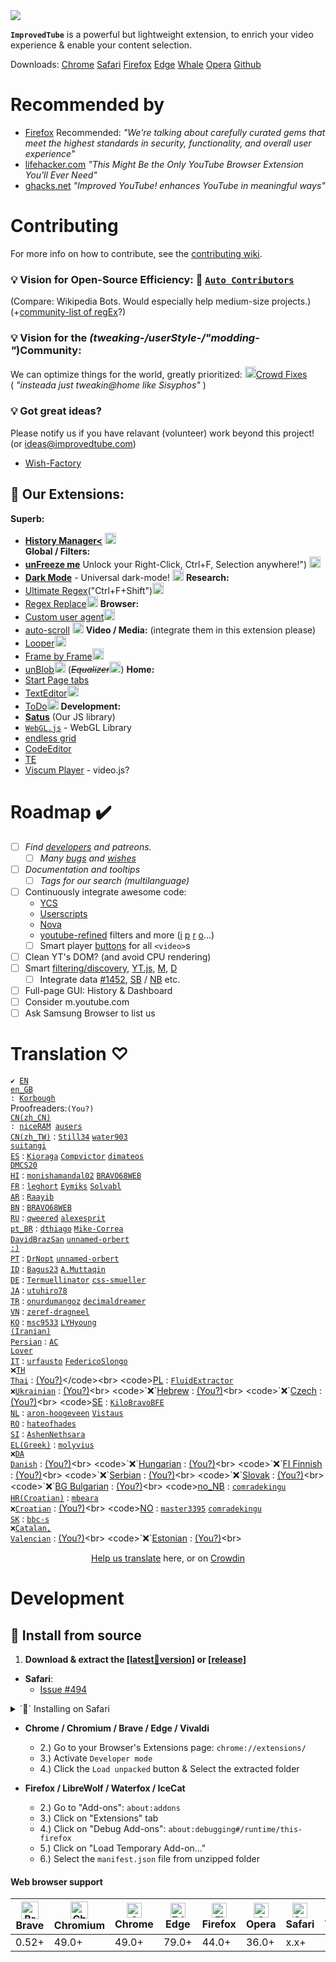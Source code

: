 <img src="https://github.com/code-charity/youtube/blob/f466617897ad5d5dd2e2b88e3d0d195a702359b4/menu/icons/32.png">

**`ImprovedTube`** is a powerful but lightweight extension,
to enrich your video experience & enable your content selection.

Downloads:
[Chrome](https://chrome.google.com/webstore/detail/improve-youtube-video-you/bnomihfieiccainjcjblhegjgglakjdd)
[Safari](https://apps.apple.com/us/app/improved-tube/id1672777754)
[Firefox](https://addons.mozilla.org/en-US/firefox/addon/youtube-addon/)
[Edge](https://microsoftedge.microsoft.com/addons/detail/improve-youtube-video-/knbckijjjbmkjiagojjneoplbjilfllc)
[Whale](https://store.whale.naver.com/detail/npfgdbojchpofhjdleehaoddbmbonbpa)
[Opera](https://addons.opera.com/de/extensions/details/improvedtube-youtube-extension/)
[Github](https://github.com/code-charity/ImprovedTube-for-YouTube/releases/latest)

# Recommended by
- [Firefox](https://addons.mozilla.org/en-US/firefox/addon/youtube-addon/)
  Recommended: *"We're talking about carefully curated gems that meet the highest standards
  in security, functionality, and overall user experience"*
- [lifehacker.com](https://lifehacker.com/this-might-be-the-only-youtube-browser-extension-youll-1846575110)
  *"This Might Be the Only YouTube Browser Extension You'll Ever Need"*
- [ghacks.net](https://www.ghacks.net/2021/03/26/improved-youtube-enhances-youtube-in-meaningful-ways/)
  *"Improved YouTube! enhances YouTube in meaningful ways"*

<!-- - [chip.de](https://www.chip.de/downloads/Improve-YouTube-fuer-Chrome_183480435.html) -->

# Contributing
For more info on how to contribute, see the [contributing wiki](https://github.com/code-charity/ImprovedTube-for-YouTube/wiki/Contributing").

### 💡 Vision for Open-Source Efficiency: 🌱 [`Auto Contributors`](https://github.com/code-charity/Open-Source-Bot--Github-Git-Pull-Request-Bot)
(Compare: Wikipedia Bots. Would especially help medium-size projects.) <br>
(+[community-list of regEx](https://github.com/code-charity/the-RegEx-Collector--Queries--Patterns " - ")?)

### 💡 Vision for the _(tweaking-/userStyle-/"modding-"_)Community:
We can optimize things for the world, greatly prioritized: [<img src="github.png" height="18px">Crowd Fixes](https://github.com/code-charity/Universal-UserTweaks) <br>  ( <i> "insteada just tweakin@home like Sisyphos" </i> )

### 💡 Got great ideas?
Please notify us if you have relavant (volunteer) work beyond this project! (or ideas@improvedtube.com)
- [Wish-Factory](https://github.com/code-charity/wish-factory "💡")

## 🎁 Our Extensions:
**Superb:**
- [**History Manager<**](https://chrome.google.com/webstore/detail/unblob-alpha/odognhgojidbcgconbcipmgffjcmfaoj) <a href="https://github.com/code-charity/history-manager"><img src="github.png" height="18px"></a><br>
**Global / Filters:**
- [**unFreeze me**](https://chrome.google.com/webstore/detail/ctrl-f-freedom-%20-right-cl/ijngdimmjkngoglcjaheoadciaalbafl) Unlock your Right-Click, Ctrl+F, Selection anywhere!") [<img src="github.png" height="18px">](https://github.com/code-charity/unlock-keyboard-and-mouse)
- [**Dark Mode**](https://chrome.google.com/webstore/detail/dark-mode/declgfomkjdohhjbcfemjklfebflhefl) - Universal dark-mode! [<img src="github.png" height="18px">](https://github.com/code-charity/dark-mode)
**Research:**
- [Ultimate Regex](https://chrome.google.com/webstore/detail/regex-search/pmihaiejckejbpjdnildimfkpcpnohlo)("Ctrl+F+Shift")[<img src="github.png" height="18px">](https://github.com/code-charity/regex)
- [Regex Replace](https://chrome.google.com/webstore/detail/regex-replace/ihcaaefaoebbcklmolaflgllidfamfgm)[<img src="github.png" height="18px">](https://github.com/code-charity/ultimate-REGEX-extension/issues/3)
**Browser:**
- [Custom user agent](https://chrome.google.com/webstore/detail/custom-user-agent/ncgbkkljbaojkhljombpjejedphfhdjj)[<img src="github.png" height="18px">](https://github.com/code-charity/user-agent)
- [auto-scroll](https://chrome.google.com/webstore/detail/auto-scroll/kpfalbhnppkbokafignonoppegdndlch) [<img src="github.png" height="18px">](https://github.com/code-charity/auto-scroll)
**Video / Media:** (integrate them in this extension please)
- [Looper](https://chrome.google.com/webstore/detail/looper/hlnfnoahfgnjnbkdckfnolacbmoknlmi)[<img src="github.png" height="18px">](https://github.com/code-charity/looper)
- [Frame by Frame](https://chrome.google.com/webstore/detail/frame-by-frame/cclnaabdfgnehogonpeddbgejclcjneh)[<img src="github.png" height="18px">](https://github.com/code-charity/frame-by-frame)
- [unBlob](https://chrome.google.com/webstore/detail/unblob-alpha/odognhgojidbcgconbcipmgffjcmfaoj)[<img src="github.png" height="18px">](https://github.com/code-charity/unblob "please fix/adopt me!") (<i><del>Equalizer[<img src="github.png" height="18px">](https://github.com/code-charity/equalizer)</del></i>)
**Home:**
- [Start Page tabs](https://github.com/code-charity/start-page)
- [TextEditor](https://chrome.google.com/webstore/detail/text-editor/bnbgafdjiinlgnjaedmfaablklnafpka)[<img src="github.png" height="18px">](https://github.com/code-charity/Editor)
- [ToDo](https://chrome.google.com/webstore/detail/to-do/mniboiicchcpkffcdlaocnkfpbdihgii)[<img src="github.png" height="18px">](https://github.com/code-charity/todo)
**Development:**
- [**Satus**](https://github.com/code-charity/satus) (Our JS library)
- [`WebGL.js`](https://github.com/code-charity/webgl.js) - WebGL Library
- [endless grid](https://github.com/code-charity/pluviam)
- [CodeEditor](https://github.com/code-charity/code-editor)
- [TE](https://github.com/code-charity/theme-engine)
- [Viscum Player](https://github.com/code-charity/viscum-player) - video.js?

# Roadmap ✔️
 - [ ] _Find [developers](https://github.com/code-charity/youtube/discussions/1881) and patreons._
   - [ ] _Many [bugs](https://github.com/code-charity/youtube-Extension/issues?q=label%3Abug+is%3Aopen+-label%3A_+) and [wishes](https://github.com/code-charity/YouTube-Extension/issues?q=label%3A%22Feature+Request%22+is%3Aopen)_
 - [ ] _Documentation and tooltips_
   - [ ] _Tags for our search (multilanguage)_
 - [ ] Continuously integrate awesome code:
   - [YCS](https://github.com/sonigy/YCS)
   - [Userscripts](https://greasyfork.org/en/scripts?sort=total_installs#:~:text=HTML5%20Video)
   - [Nova](https://github.com/raingart/Nova-YouTube-extension)
   - [youtube-refined](https://github.com/MarcGuiselin/youtube-refined) filters and more ([i](https://github.com/ThomasTavernier/Improve-Crunchyroll) [p](https://github.com/ppixiv/ppixiv) [r](https://github.com/refined-github/refined-github) [o](https://github.com/ovity/octotree)...)
   - [ ] Smart player [buttons](https://github.com/code-charity/ImprovedTube-for-YouTube/issues/1445) for all `<video>`s
 - [ ] Clean YT's DOM? (and avoid CPU rendering)
 - [ ] Smart [filtering/discovery](https://github.com/code-charity/ImprovedTube-for-YouTube/issues/1451), [YT.js](https://github.com/LuanRT/YouTube.js), [M](https://github.com/code-charity/ImprovedTube-for-YouTube/issues/1463), [D](https://github.com/code-charity/youtube/issues?q=is%3Aopen+sort%3Aupdated-desc+label%3A%22%3Cmeta%3E+data%22)
   - [ ] Integrate data [#1452](https://github.com/code-charity/ImprovedTube-for-YouTube/issues/1452), [SB](https://github.com/mchangrh/sb-mirror) / [NB](https://github.com/andrewzlee/NeuralBlock) etc.
 - [ ] Full-page GUI: History & Dashboard
 - [ ] Consider m.youtube.com
 - [ ] Ask Samsung Browser to list us

# Translation ♡
<code>✔️ [EN](https://github.com/code-charity/youtube/blob/master/_locales/en/messages.json)</code><br>
<code>[en_GB](https://github.com/code-charity/youtube/blob/master/_locales/en_GB/messages.json) : [Korbough](https://github.com/Korbough)</code><br>Proofreaders:<code>(You?)</code><br>
<code>[CN(zh_CN)](https://github.com/code-charity/youtube/blob/master/_locales/zh_CN/messages.json") : [niceRAM](https://github.com/niceRAM) [ausers](https://github.com/ausers)</code><br>
<code>[CN(zh_TW)](https://github.com/code-charity/youtube/blob/master/_locales/zh_TW/messages.json)</code> :
[<code>Still34</code>](https://github.com/Still34)
[<code>water903</code>](https://github.com/water903)  <br>
[<code>suitangi</code>](https://github.com/suitangi)<br>
<code>[ES](https://github.com/code-charity/youtube/blob/master/_locales/es/messages.json)</code> :
[<code>Kioraga</code>](https://github.com/Kioraga)
[<code>Compvictor</code>](https://github.com/Compvictor)
[<code>dimateos</code>](https://github.com/dimateos)<br>
[<code>DMCS20</code>](https://github.com/DMCS20)<br>
<code>[HI](https://github.com/code-charity/youtube/blob/master/_locales/hi/messages.json)</code> :
[<code>monishamandal02</code>](https://github.com/monishamandal02)
[<code>BRAVO68WEB</code>](https://github.com/BRAVO68WEB)<br>
<code>[FR](https://github.com/code-charity/youtube/blob/master/_locales/fr/messages.json)</code> :
[<code>leghort</code>](https://github.com/leghort)
[<code>Eymiks</code>](https://github.com/Eymiks)
[<code>Solvabl</code>](https://github.com/Solvabl)<br>
<code>[AR](https://github.com/code-charity/youtube-Extension/blob/master/_locales/ar/messages.json)</code> :
[<code>Raayib</code>](https://github.com/Raayib)<br>
<code>[BN](https://github.com/code-charity/youtube/blob/master/_locales/bn/messages.json)</code> :
[<code>BRAVO68WEB</code>](https://github.com/BRAVO68WEB)<br>
<code>[RU](https://github.com/code-charity/youtube/blob/master/_locales/ru/messages.json)</code> :
[<code>qweered</code>](https://github.com/qweered)
[<code>alexesprit</code>](https://github.com/alexesprit)<br>
<code>[pt_BR](https://github.com/code-charity/youtube/blob/master/_locales/pt_BR/messages.json)</code> :
[<code>dthiago</code>](https://github.com/dthiago)
[<code>Mike-Correa</code>](https://github.com/Mike-Correa)<br>
[<code>DavidBrazSan</code>](https://github.com/DavidBrazSan)
[<code>unnamed-orbert :)</code>](https://github.com/unnamed-orbert)<br>
<code>[PT](https://github.com/code-charity/youtube/blob/master/_locales/pt_PT/messages.json)</code> :
[<code>DrNopt</code>](https://github.com/DrNopt)
[<code>unnamed-orbert</code>](https://github.com/unnamed-orbert)<br>
<code>[ID](https://github.com/code-charity/youtube/blob/master/_locales/id/messages.json)</code> :
[<code>Bagus23</code>](https://github.com/Bagus23)
[<code>A.Muttaqin</code>](https://github.com/fdciabdul)<br>
<code>[DE](https://github.com/code-charity/youtube/blob/master/_locales/de/messages.json)</code> :
[<code>Termuellinator</code>](https://github.com/Termuellinator)
[<code>css-smueller</code>](https://github.com/css-smueller)<br>
<code>[JA](https://github.com/code-charity/youtube/blob/master/_locales/ja/messages.json)</code> :
[<code>utuhiro78</code>](https://github.com/utuhiro78)<br>
<code>[TR](https://github.com/code-charity/youtube/blob/master/_locales/tr/messages.json)</code> :
[<code>onurdumangoz</code>](https://github.com/onurdumangoz)
[<code>decimaldreamer</code>](https://github.com/decimaldreamer)<br>
<code>[VN](https://github.com/code-charity/youtube/blob/master/_locales/vn/messages.json)</code> :
[<code>zeref-dragneel</code>](https://github.com/zeref-dragneel)<br>
<code>[KO](https://github.com/code-charity/youtube/blob/master/_locales/ko/messages.json)</code> :
[<code>msc9533</code>](https://github.com/msc9533)
[<code>LYHyoung</code>](https://github.com/LYHyoung)<br>
<code>[(Iranian) Persian](https://github.com/code-charity/youtube/blob/master/_locales/fa_IR/messages.json)</code> :
[<code>AC Lover</code>](https://github.com/AC-Lover)<br>
<code>[IT](https://github.com/code-charity/youtube/blob/master/_locales/it/messages.json)</code> :
[<code>urfausto</code>](https://github.com/urfausto)
[<code>FedericoSlongo</code>](https://github.com/FedericoSlongo)<br>
<code>❌[TH Thai](https://github.com/code-charity/youtube/blob/master/_locales/th/messages.json)</code> :
[(You?)](https://github.com/????????)</code><br>
<code>[PL](https://github.com/code-charity/youtube/blob/master/_locales/pl/messages.json)</code> :
[<code>FluidExtractor</code>](https://github.com/FluidExtractor)<br>
<code>`❌`[Ukrainian](https://github.com/code-charity/youtube/blob/master/_locales/uk/messages.json)</code> :
[(You?)](https://github.com/????????)<br>
<code>`❌`[Hebrew](https://github.com/code-charity/youtube/blob/master/_locales/____/messages.json)</code> :
[(You?)](https://github.com/????????)<br>
<code>`❌`[Czech](https://github.com/code-charity/youtube/blob/master/_locales/____/messages.json)</code> :
[(You?)](https://github.com/????????)<br>
<code>[SE](https://github.com/code-charity/youtube/blob/master/_locales/sv/messages.json)</code> :
[<code>KiloBravoBFE</code>](https://github.com/KiloBravoBFE)<br>
<code>[NL](https://github.com/code-charity/youtube/blob/master/_locales/nl/messages.json)</code> :
[<code>aron-hoogeveen</code>](https://github.com/aron-hoogeveen)
[<code>Vistaus</code>](https://github.com/Vistaus)<br>
<code>[RO](https://github.com/code-charity/youtube/blob/master/_locales/ro/messages.json)</code> :
[<code>hateofhades</code>](https://github.com/hateofhades)<br>
<code>[SI](https://github.com/code-charity/youtube/blob/master/_locales/si/messages.json)</code> :
[<code>AshenNethsara</code>](https://github.com/AshenNethsara)<br>
<code>[EL(Greek)](https://github.com/code-charity/youtube/blob/master/_locales/el/messages.json)</code> :
[<code>molyvius</code>](https://github.com/molyvius)<br>
<code>`❌`[DA Danish](https://github.com/code-charity/youtube/blob/master/_locales/____/messages.json)</code> :
[(You?)](https://github.com/????????)<br>
<code>`❌`[Hungarian](https://github.com/code-charity/youtube/blob/master/_locales/____/messages.json)</code> :
[(You?)](https://github.com/????????)<br>
<code>`❌`[FI Finnish](https://github.com/code-charity/youtube/blob/master/_locales/____/messages.json)</code> :
[(You?)](https://github.com/????????)<br>
<code>`❌`[Serbian](https://github.com/code-charity/youtube/blob/master/_locales/____/messages.json)</code> :
[(You?)](https://github.com/????????)<br>
<code>`❌`[Slovak](https://github.com/code-charity/youtube/blob/master/_locales/____/messages.json)</code> :
[(You?)](https://github.com/????????)<br>
<code>`❌`[BG Bulgarian](https://github.com/code-charity/youtube/blob/master/_locales/____/messages.json)</code> :
[(You?)](https://github.com/????????)<br>
<code>[no_NB](https://github.com/code-charity/youtube/blob/master/_locales/nb_NO/messages.json)</code> :
[<code>comradekingu</code>](https://github.com/comradekingu)<br>
<code>[HR(Croatian)](https://github.com/code-charity/youtube/blob/master/_locales/hr/messages.json)</code> :
[<code>mbeara</code>](https://github.com/mbeara)<br>
<code>`❌`[Croatian](https://github.com/code-charity/youtube/blob/master/_locales/____/messages.json)</code> :
[(You?)](https://github.com/????????)<br>
<code>[NO](https://github.com/code-charity/youtube/blob/master/_locales/no/messages.json)</code> :
[<code>master3395</code>](https://github.com/master3395)
[<code>comradekingu</code>](https://github.com/comradekingu)<br>
<code>[SK](https://github.com/code-charity/youtube/blob/master/_locales/sk/messages.json)</code> :
[<code>bbc-s</code>](https://github.com/bbc-s)<br>
<code>`❌`[Catalan, Valencian](https://github.com/code-charity/youtube/blob/master/_locales/____/messages.json)</code> :
[(You?)](https://github.com/????????)<br>
<code>`❌`[Estonian](https://github.com/code-charity/youtube/blob/master/_locales/____/messages.json)</code> :
[(You?)](https://github.com/????????)<br>

<div align="center">

[Help us translate](https://github.com/code-charity/YouTube-Extension/wiki/Translations)
here, or on [Crowdin](https://crowdin.com/project/1655556")
</div>

# Development
## 🔧 Install from source
1. **Download & extract the [[latest🧪version]](https://github.com/code-charity/youtube-Extension/archive/refs/heads/master.zip) or  [[release]](https://github.com/code-charity/YouTube-Extension/releases)**
- **Safari**:
  - [Issue #494](https://github.com/code-charity/youtube-Extension/issues/494#issuecomment-675098753)

<details><summary>
`🔧` Installing on Safari </summary>

- 2.) [**Build yourself**](https://github.com/code-charity/youtube-Extension/issues/494#issuecomment-675098753)

OR

- 2.) Right-click ImprovedTube.app and select the "Open" option from the drop down menu.
  - 3.) Run this extension in your Applications folder
  - 4.) Open System Settings, click Privacy & Security, scroll down, and click the Open Anyway button (Allow App Store and identified developers first)
  - 5.) Click Quit and Open Safari Settings...
  - 6.)Click Advanced in Safari Settings and then turn on Show Develop menu in menu bar
  - 7.) Click Develop in Safari menu bar and then turn on Allow Unsigned Extensions
  	- If you’re using Safari 17 or later, click the Developer tab in Safari Settings, and select the “Allow unsigned extensions” option
  	- The Allow Unsigned Extensions setting resets when a user quits Safari, so you need to set it again the next time you launch Safari.
  - 8.) Click Develop in Safari menu bar and then turn on Allow Unsigned Extensions
  - 9.) You will see this extension in Extensions of Safari Settings, turn on it
  - 10.) Click Always Allow on Every Website
</details>

- **Chrome / Chromium / Brave / Edge / Vivaldi**
  - 2.) Go to your Browser's Extensions page: `chrome://extensions/`
  - 3.) Activate `Developer mode`
  - 4.) Click the `Load unpacked` button & Select the extracted folder

- **Firefox / LibreWolf / Waterfox / IceCat**
   - 2.) Go to "Add-ons": `about:addons`
   - 3.) Click on "Extensions" tab
   - 4.) Click on "Debug Add-ons": `about:debugging#/runtime/this-firefox`
   - 5.) Click on "Load Temporary Add-on…"
   - 6.) Select the `manifest.json` file from unzipped folder

#### Web browser support
|[<img src="https://raw.githubusercontent.com/alrra/browser-logos/master/src/brave/brave_48x48.png" alt="Brave" width="28px" />](https://brave.com)</br>Brave | [<img src="https://raw.githubusercontent.com/alrra/browser-logos/master/src/chromium/chromium_48x48.png" alt="Chromium" width="28px" />](https://github.com/chromium/chromium)</br>Chromium | [<img src="https://raw.githubusercontent.com/alrra/browser-logos/master/src/chrome/chrome_48x48.png" alt="Chrome" width="24px" />](https://chrome.google.com/webstore/detail/improve-youtube-open-sour/bnomihfieiccainjcjblhegjgglakjdd)</br>Chrome | [<img src="https://raw.githubusercontent.com/alrra/browser-logos/master/src/edge/edge_48x48.png" alt="Edge" width="24px" height="24px" />](https://www.microsoft.com/edge)</br>Edge | [<img src="https://raw.githubusercontent.com/alrra/browser-logos/master/src/firefox/firefox_48x48.png" alt="Firefox" width="24px" height="24px" />](https://foundation.mozilla.org)</br>Firefox | [<img src="https://raw.githubusercontent.com/alrra/browser-logos/master/src/opera/opera_48x48.png" alt="Opera" width="24px" height="24px" />](https://addons.opera.com/en/extensions/details/install-chrome-extensions/)</br>Opera| [<img src="https://raw.githubusercontent.com/alrra/browser-logos/master/src/safari/safari_48x48.png" alt="Safari" width="24px" height="24px" />](https://www.apple.com/safari/)</br>Safari | [<img src="https://raw.githubusercontent.com/alrra/browser-logos/master/src/vivaldi/vivaldi_48x48.png" alt="Vivaldi" width="24px" height="24px" />](https://github.com/ric2b/Vivaldi-browser)</br>Vivaldi |
| --------- | --------- | --------- | --------- | --------- | --------- | --------- | --------- |
| 0.52+ | 49.0+ | 49.0+ | 79.0+ | 44.0+ | 36.0+ | x.x+ | 1.0+ |
</details>

